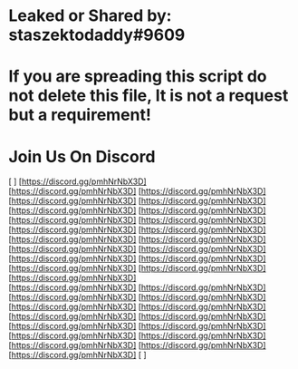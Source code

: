 # Leaked or Shared by: staszektodaddy#9609
# If you are spreading this script do not delete this file, It is not a request but a requirement!

# Join Us On Discord
[                                           ]
       [https://discord.gg/pmhNrNbX3D]                     
       [https://discord.gg/pmhNrNbX3D]
       [https://discord.gg/pmhNrNbX3D]
       [https://discord.gg/pmhNrNbX3D]
       [https://discord.gg/pmhNrNbX3D]
       [https://discord.gg/pmhNrNbX3D]
       [https://discord.gg/pmhNrNbX3D]
       [https://discord.gg/pmhNrNbX3D]
       [https://discord.gg/pmhNrNbX3D]
       [https://discord.gg/pmhNrNbX3D]
       [https://discord.gg/pmhNrNbX3D]
       [https://discord.gg/pmhNrNbX3D]
       [https://discord.gg/pmhNrNbX3D]
       [https://discord.gg/pmhNrNbX3D]
       [https://discord.gg/pmhNrNbX3D]
       [https://discord.gg/pmhNrNbX3D]
       [https://discord.gg/pmhNrNbX3D]
       [https://discord.gg/pmhNrNbX3D]
       [https://discord.gg/pmhNrNbX3D]
       [https://discord.gg/pmhNrNbX3D]    
       [https://discord.gg/pmhNrNbX3D]
       [https://discord.gg/pmhNrNbX3D]
       [https://discord.gg/pmhNrNbX3D]
       [https://discord.gg/pmhNrNbX3D]
       [https://discord.gg/pmhNrNbX3D]
       [https://discord.gg/pmhNrNbX3D]
       [https://discord.gg/pmhNrNbX3D]
       [https://discord.gg/pmhNrNbX3D]
       [https://discord.gg/pmhNrNbX3D]
       [https://discord.gg/pmhNrNbX3D]                
       [https://discord.gg/pmhNrNbX3D]
       [https://discord.gg/pmhNrNbX3D]    
       [https://discord.gg/pmhNrNbX3D]
       [https://discord.gg/pmhNrNbX3D]
       [https://discord.gg/pmhNrNbX3D]
[                                           ]